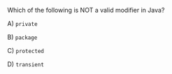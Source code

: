 Which of the following is NOT a valid modifier in Java?

A) `private`

B) `package`

C) `protected`

D) `transient`

